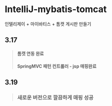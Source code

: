 # IntelliJ-mybatis-tomcat
인텔리제이 + 마이바티스 + 톰캣 게시판 만들기

## 3.17 
> #### 톰캣 연동 완료   
> #### SpringMVC 패턴 컨트롤러 - jsp 매핑완료
   
   
## 3.19
> ### 새로운 버전으로 깔끔하게 매핑 성공


